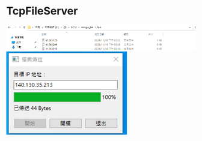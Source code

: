 # TcpFileServer
![TcpFileServer](https://github.com/akafroggy/TcpFileServer/blob/main/41243249.png)
![TcpFileServer](https://github.com/akafroggy/TcpFileServer/blob/main/Screenshot%202024-11-18%20161928.png)
